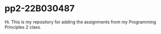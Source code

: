# pp2-22B030487

Hi. This is my repository for adding the assignments from my Programming Principles 2 class.
